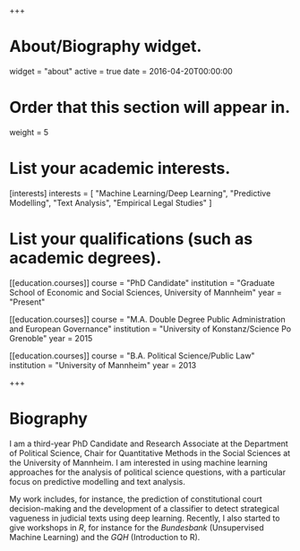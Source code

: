 +++
# About/Biography widget.
widget = "about"
active = true
date = 2016-04-20T00:00:00

# Order that this section will appear in.
weight = 5

# List your academic interests.
[interests]
  interests = [
    "Machine Learning/Deep Learning",
    "Predictive Modelling",
    "Text Analysis",
    "Empirical Legal Studies"
  ]

# List your qualifications (such as academic degrees).
[[education.courses]]
  course = "PhD Candidate"
  institution = "Graduate School of Economic and Social Sciences, University of Mannheim"
  year = "Present"

[[education.courses]]
  course = "M.A. Double Degree Public Administration and European Governance"
  institution = "University of Konstanz/Science Po Grenoble"
  year = 2015

[[education.courses]]
  course = "B.A. Political Science/Public Law"
  institution = "University of Mannheim"
  year = 2013
 
+++

# Biography

I am a third-year PhD Candidate and Research Associate at the Department of Political Science, Chair for 
Quantitative Methods in the Social Sciences at the University of Mannheim. I am interested in using machine learning approaches for the analysis of political science questions, with a particular focus on predictive modelling and text analysis. 

My work includes, for instance, the prediction of constitutional court decision-making and the development of a classifier to detect strategical vagueness in judicial texts using deep learning. Recently, I also started to give workshops in *R*, for instance for the *Bundesbank* (Unsupervised Machine Learning) and the *GQH* (Introduction to R). 

